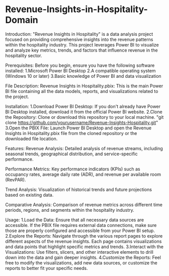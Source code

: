 # Revenue-Insights-in-Hospitality-Domain

Introduction:
"Revenue Insights in Hospitality" is a data analysis project focused on providing comprehensive insights into the revenue patterns within the hospitality industry. This project leverages Power BI to visualize and analyze key metrics, trends, and factors that influence revenue in the hospitality sector.

Prerequisites:
Before you begin, ensure you have the following software installed:
1.Microsoft Power BI Desktop
2.A compatible operating system (Windows 10 or later)
3.Basic knowledge of Power BI and data visualization

File Description:
Revenue Insights in Hospitality.pbix: This is the main Power BI file containing all the data models, reports, and visualizations related to the project.

Installation:
1.Download Power BI Desktop: If you don't already have Power BI Desktop installed, download it from the official Power BI website.
2.Clone the Repository: Clone or download this repository to your local machine.
"git clone https://github.com/yourusername/Revenue-Insights-Hospitality.git"
3.Open the PBIX File: Launch Power BI Desktop and open the Revenue Insights in Hospitality.pbix file from the cloned repository or the downloaded file location.

Features:
Revenue Analysis: Detailed analysis of revenue streams, including seasonal trends, geographical distribution, and service-specific performance.

Performance Metrics: Key performance indicators (KPIs) such as occupancy rates, average daily rate (ADR), and revenue per available room (RevPAR).

Trend Analysis: Visualization of historical trends and future projections based on existing data.

Comparative Analysis: Comparison of revenue metrics across different time periods, regions, and segments within the hospitality industry.

Usage:
1.Load the Data: Ensure that all necessary data sources are accessible. If the PBIX file requires external data connections, make sure those are properly configured and accessible from your Power BI setup.
2.Explore the Reports: Navigate through the various report pages to explore different aspects of the revenue insights. Each page contains visualizations and data points that highlight specific metrics and trends.
3.Interact with the Visualizations: Use filters, slicers, and other interactive elements to drill down into the data and gain deeper insights.
4.Customize the Reports: Feel free to modify the visualizations, add new data sources, or customize the reports to better fit your specific needs.

